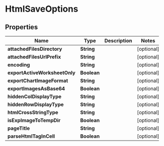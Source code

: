 
# HtmlSaveOptions

## Properties
Name | Type | Description | Notes
------------ | ------------- | ------------- | -------------
**attachedFilesDirectory** | **String** |  |  [optional]
**attachedFilesUrlPrefix** | **String** |  |  [optional]
**encoding** | **String** |  |  [optional]
**exportActiveWorksheetOnly** | **Boolean** |  |  [optional]
**exportChartImageFormat** | **String** |  |  [optional]
**exportImagesAsBase64** | **Boolean** |  |  [optional]
**hiddenColDisplayType** | **String** |  |  [optional]
**hiddenRowDisplayType** | **String** |  |  [optional]
**htmlCrossStringType** | **String** |  |  [optional]
**isExpImageToTempDir** | **Boolean** |  |  [optional]
**pageTitle** | **String** |  |  [optional]
**parseHtmlTagInCell** | **Boolean** |  |  [optional]



